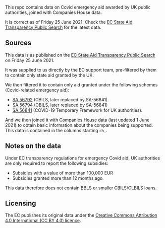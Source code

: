 This repo contains data on Covid emergency aid awarded by UK public authorities, joined with Companies House data.

It is correct as of Friday 25 June 2021. Check the [EC State Aid Transparency Public Search](https://webgate.ec.europa.eu/competition/transparency/public?lang=en) for the latest data.

Sources
-------

This data is as published on the [EC State Aid Transparency Public Search](https://webgate.ec.europa.eu/competition/transparency/public?lang=en) on Friday 25 June 2021.

It was supplied to us directly by the EC support team, pre-filtered by them to contain only state aid granted by the UK.

We then filtered it to contain only aid granted under the following schemes (Covid-related emergency aid):

- [SA.56792](https://ec.europa.eu/competition/elojade/isef/case_details.cfm?proc_code=3_SA_56792) (CBILS, later replaced by SA-56841).
- [SA.56794](https://ec.europa.eu/competition/elojade/isef/case_details.cfm?proc_code=3_SA_56794) (CBILS, later replaced by SA-56841)
- [SA.56841](https://ec.europa.eu/competition/elojade/isef/case_details.cfm?proc_code=3_SA_56841) (COVID-19 Temporary Framework for UK authorities).


And we then joined it with [Companies House data](http://download.companieshouse.gov.uk/en_output.html) (last updated 1 June 2021) to obtain basic information about the companies being supported. This data is contained in the columns starting `ch_`.

Notes on the data
-----------------

Under EC transparency regulations for emergency Covid aid, UK authorities are only required to report the following subsidies:

- Subsidies with a value of more than 100,000 EUR
- Subsidies granted more than 12 months ago.

This data therefore does not contain BBLS or smaller CBILS/CLBILS loans.

Licensing
---------

The EC publishes its original data under the [Creative Commons Attribution 4.0 International (CC BY 4.0) licence](https://ec.europa.eu/info/legal-notice_en).